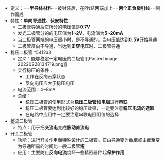 - 定义：==**半导体材料**==被封装后，在PN结两端加上==**两个正负极引线**==制作而成
- 特性：**单向导通性**、**伏安特性**
	- 二极管导通后它所分的电压值是**0.7V**
	- 发光二极管分的的电压值为**1~2V**，电流值为**5~20mA**
	- 当二极管两端的电压很小时，是不导通的，当电压值达到**0.5V**开始导通
	- 二极管反向不导通，当达到**击穿电压**时，二极管导通
- 稳压二极管 ^5412a3
	- 定义：能够稳定一定电压的二极管![[Pasted image 20220228134719.png]]
	- 实行稳压的条件：
		- 工作在反向击穿状态
		- 反向电压应大于稳压电压
	- 电流范围：4~8mA
	- 总结：
		- 稳压二极管的使用形式为**稳压二极管**和**电阻**进行**串联**
		- 稳压二极管要达到比较好的稳压效果，一定要注意**稳压电流的选取**
		- 在电路中应用中一定要注意串联电阻阻值的选择
- 整流二极管
	- 特点：用于把**交流电**变成**脉动直流电**
- 开关二极管
	- 功能：进行开关作用而特殊设计的二极管。它由导通变为截至或由截至变为导通所需的时间比一般二极管**短**
	- 应用：主要防止**反向电流**烧坏一些精密器件起**保护作用**